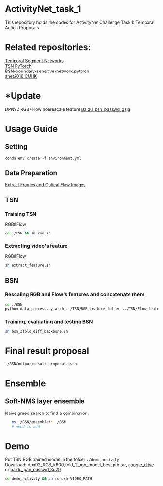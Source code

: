 # ActivityNet_task_1
This repository holds the codes for ActivityNet Challenge Task 1: Temporal Action Proposals   
# Related repositories:
[Temporal Segment Networks][TSN]  
[TSN PyTorch][TSN_pytorch]  
[BSN-boundary-sensitive-network.pytorch][BSN]  
[anet2016 CUHK][CUHK_anet]

# *Update
DPN92 RGB+Flow nonrescale feature [Baidu_pan_passwd_gsja][dpn92]
# Usage Guide
## Setting
```
conda env create -f environment.yml
```
## Data Preparation
[Extract Frames and Optical Flow Images][Extract Frames and Optical Flow Images]
## TSN
### Training TSN
RGB&Flow
```bash
cd ./TSN && sh run.sh
```
### Extracting video's feature
RGB&Flow
```bash
sh extract_feature.sh
```
## BSN
### Rescaling RGB and Flow's features and concatenate them
```bash
cd ./BSN
python data_process.py arch ../TSN/RGB_feature_folder ../TSN/Flow_feature_folder num_works
```
### Training, evaluating and testing BSN
```bash
sh bsn_3fold_diff_backbone.sh
```
# Final result proposal
```bash
./BSN/output/result_proposal.json
```
# Ensemble
## Soft-NMS layer ensemble
Naive greed search to find a combination. 
```bash
   mv ./BSN/ensemble/* ./BSN
   # need to add
```
# Demo
Put TSN RGB trained model in the folder ``./demo_activity``  
Download: dpn92_RGB_k600_fold_2_rgb_model_best.pth.tar, [google_drive][google_drive] or [baidu_pan_passwd_3u29][baidu_pan]
```bash
cd demo_activity && sh run.sh VIDEO_PATH
```









[TSN]:https://github.com/yjxiong/temporal-segment-networks
[TSN_pytorch]:https://github.com/yjxiong/tsn-pytorch
[BSN]:https://github.com/wzmsltw/BSN-boundary-sensitive-network.pytorch#prerequisites
[CUHK_anet]:https://github.com/yjxiong/anet2016-cuhk
[Extract Frames and Optical Flow Images]:https://github.com/yjxiong/temporal-segment-networks#extract-frames-and-optical-flow-images
[google_drive]:https://drive.google.com/open?id=1014wTFhfv5Cr0vH49x4L4JACtgS8AXw2
[baidu_pan]:https://pan.baidu.com/s/1T0JfdWWcA7uhh0ohoAYusg
[dpn92]:https://pan.baidu.com/s/1oQIUgbsJBhzOgfHAKQKsaA
